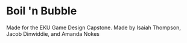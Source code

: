 # Boil 'n Bubble
 Made for the EKU Game Design Capstone. Made by Isaiah Thompson, Jacob Dinwiddie, and Amanda Nokes
